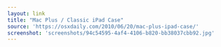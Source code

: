 ```yaml
---
layout: link
title: "Mac Plus / Classic iPad Case"
source: 'https://osxdaily.com/2010/06/20/mac-plus-ipad-case/'
screenshot: 'screenshots/94c54595-4af4-4106-b820-bb38037cbb92.jpg'
---
```


